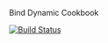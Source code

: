 Bind Dynamic Cookbook

[![Build Status](https://secure.travis-ci.org/spheromak/bind-cook.png)](http://travis-ci.org/spheromak/bind-cook)


